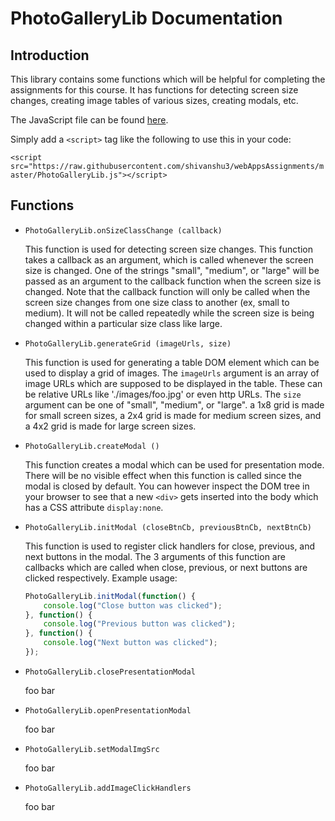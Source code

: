 # PhotoGalleryLib Documentation

## Introduction

This library contains some functions which will be helpful for completing the assignments for this course. It has functions for detecting screen size changes, creating image tables of various sizes, creating modals, etc.

The JavaScript file can be found [here](https://github.com/shivanshu3/webAppsAssignments/blob/master/PhotoGalleryLib.js).

Simply add a `<script>` tag like the following to use this in your code:

`<script src="https://raw.githubusercontent.com/shivanshu3/webAppsAssignments/master/PhotoGalleryLib.js"></script>`

## Functions

- `PhotoGalleryLib.onSizeClassChange (callback)`

    This function is used for detecting screen size changes. This function takes a callback as an argument, which is called whenever the screen size is changed. One of the strings "small", "medium", or "large" will be passed as an argument to the callback function when the screen size is changed. Note that the callback function will only be called when the screen size changes from one size class to another (ex, small to medium). It will not be called repeatedly while the screen size is being changed within a particular size class like large.

- `PhotoGalleryLib.generateGrid (imageUrls, size)`

    This function is used for generating a table DOM element which can be used to display a grid of images. The `imageUrls` argument is an array of image URLs which are supposed to be displayed in the table. These can be relative URLs like './images/foo.jpg' or even http URLs. The `size` argument can be one of "small", "medium", or "large". a 1x8 grid is made for small screen sizes, a 2x4 grid is made for medium screen sizes, and a 4x2 grid is made for large screen sizes.

- `PhotoGalleryLib.createModal ()`

    This function creates a modal which can be used for presentation mode. There will be no visible effect when this function is called since the modal is closed by default. You can however inspect the DOM tree in your browser to see that a new `<div>` gets inserted into the body which has a CSS attribute `display:none`.

- `PhotoGalleryLib.initModal (closeBtnCb, previousBtnCb, nextBtnCb)`

    This function is used to register click handlers for close, previous, and next buttons in the modal. The 3 arguments of this function are callbacks which are called when close, previous, or next buttons are clicked respectively. Example usage:
    
    ```javascript
    PhotoGalleryLib.initModal(function() {
        console.log("Close button was clicked");
    }, function() {
        console.log("Previous button was clicked");
    }, function() {
        console.log("Next button was clicked");
    });
    ```

- `PhotoGalleryLib.closePresentationModal`

    foo bar

- `PhotoGalleryLib.openPresentationModal`

    foo bar
    
- `PhotoGalleryLib.setModalImgSrc`

    foo bar
    
- `PhotoGalleryLib.addImageClickHandlers`

    foo bar
